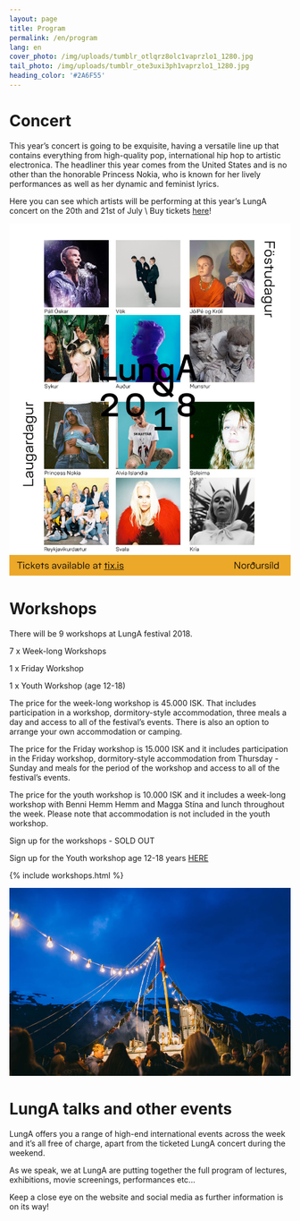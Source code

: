 ```yaml
---
layout: page
title: Program
permalink: /en/program
lang: en
cover_photo: /img/uploads/tumblr_otlqrz8olc1vaprzlo1_1280.jpg
tail_photo: /img/uploads/tumblr_ote3uxi3ph1vaprzlo1_1280.jpg
heading_color: '#2A6F55'
---
```

# Concert

This year’s concert is going to be exquisite, having a versatile line up that contains everything from high-quality pop, international hip hop to artistic electronica. The headliner this year comes from the United States and is no other than the honorable Princess Nokia, who is known for her lively performances as well as her dynamic and feminist lyrics.  

Here you can see which artists will be performing at this year’s LungA concert on the 20th and 21st of July  \  Buy tickets [here](https://tix.is/is/event/5706/lunga-2018/)!

![null](/img/uploads/lunga_fb_lineup_final_1024.jpg)

# Workshops

There will be 9 workshops at LungA festival 2018.

7 x Week-long Workshops 

1 x Friday Workshop

1 x Youth Workshop (age 12-18)

The price for the week-long workshop is 45.000 ISK. That includes participation in a workshop, dormitory-style accommodation, three meals a day and access to all of the festival’s events. There is also an option to arrange your own accommodation or camping.

The price for the Friday workshop is 15.000 ISK and it includes participation in the Friday workshop, dormitory-style accommodation from Thursday - Sunday and meals for the period of the workshop and access to all of the festival’s events.  

The price for the youth workshop is 10.000 ISK and it includes a week-long workshop with Benni Hemm Hemm and Magga Stína and lunch throughout the week. Please note that accommodation is not included in the youth workshop.

Sign up for the workshops - SOLD OUT

Sign up for the Youth workshop age 12-18 years  [HERE](<https://podio.com/webforms/20823273/1432303 >)

{% include workshops.html %}

![null](/img/uploads/lunga-1-64.jpg)

# LungA talks and other events

LungA offers you a range of high-end international events across the week and it’s all free of charge, apart from the ticketed LungA concert during the weekend. 

As we speak, we at LungA are putting together the full program of lectures, exhibitions, movie screenings, performances etc...

Keep a close eye on the website and social media as further information is on its way!
